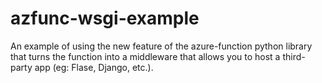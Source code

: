 # azfunc-wsgi-example
An example of using the new feature of the azure-function python library that turns the function into a middleware that allows you to host a third-party app (eg: Flase, Django, etc.).
